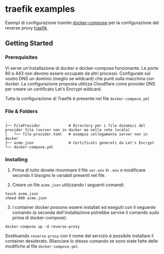 # traefik examples

Esempi di configurazione tramite [docker-compose](https://docs.docker.com/compose/) per la configurazione del reverse proxy [traefik](https://docs.traefik.io/).

## Getting Started

### Prerequisites

Vi serve un'installazione di docker e docker-compose funzionante. Le porte 80 e 443 non devono essere occupate da altri processi. Configurate sul vostro DNS un dominio (meglio se wildcard) che punti sulla macchina con docker. La configurazione proposta utilizza Cloudflare come provider DNS per creare un certificato Let's Encrypt wildcard.

Tutta la configurazione di Traefik è presente nel file ```docker-compose.yml```

### File & Folders

    .
    ├── FileProvider             # Directory per i file dinamici del provider file (server non in docker ma nella rete locale)
    │   └── file-provider.toml   # esempio collegamento server non in docker
    ├── acme.json                # Certificati generati da Let's Encrypt
    └── docker-compose.yml


### Installing

1. Prima di tutto dovete rinominare il file ```var.env``` in ```.env``` e modificare secondo il bisogno le variabili presenti nel file.

2. Creare un file ```acme.json``` utilizzando i seguenti comandi:

```
touch acme.json
chmod 600 acme.json
```

3. I container docker possono essere installati ed eseguiti con il seguente comando (a seconda dell'installazione potrebbe servire il comando sudo prima di docker-compose).

```
docker-compose up -d reverse-proxy
```

Sostituendo ```reverse-proxy``` con il nome del servizio è possibile installare il container desiderato. Rilanciare lo stesso comando se sono state fatte delle modifiche al file ```docker-compose.yml```.
